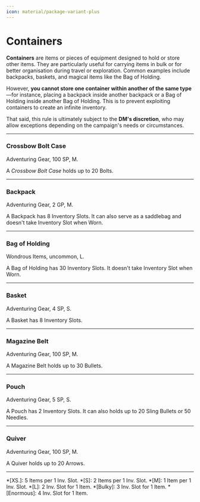 ```yaml
---
icon: material/package-variant-plus
---
```


# Containers

**Containers** are items or pieces of equipment designed to hold or store other items. They are particularly useful for carrying items in bulk or for better organisation during travel or exploration. Common examples include backpacks, baskets, and magical items like the Bag of Holding.

However, **you cannot store one container within another of the same type**—for instance, placing a backpack inside another backpack or a Bag of Holding inside another Bag of Holding. This is to prevent exploiting containers to create an infinite inventory. 

That said, this rule is ultimately subject to the **DM's discretion**, who may allow exceptions depending on the campaign's needs or circumstances.

---

### Crossbow Bolt Case

Adventuring Gear, 100 SP, M.

A *Crossbow Bolt Case* holds up to 20 Bolts.

---

### Backpack

Adventuring Gear, 2 GP, M.

A Backpack has 8 Inventory Slots. It can also serve as a saddlebag and doesn't take Inventory Slot when Worn.

---

### Bag of Holding

Wondrous Items, uncommon, L.

A Bag of Holding has 30 Inventory Slots. It doesn't take Inventory Slot when Worn.

---

### Basket

Adventuring Gear, 4 SP, S.

A Basket has 8 Inventory Slots.

---

### Magazine Belt

Adventuring Gear, 100 SP, M. 

A Magazine Belt holds up to 30 Bullets.

---

### Pouch

Adventuring Gear, 5 SP, S. 

A Pouch has 2 Inventory Slots. It can also holds up to 20 Sling Bullets or 50 Needles.

---

### Quiver

Adventuring Gear, 100 SP, M.

A Quiver holds up to 20 Arrows.

---

*[XS.]: 5 Items per 1 Inv. Slot.
*[S]: 2 Items per 1 Inv. Slot.
*[M]: 1 Item per 1 Inv. Slot.
*[L]: 2 Inv. Slot for 1 Item.
*[Bulky]: 3 Inv. Slot for 1 Item.
*[Enormous]: 4 Inv. Slot for 1 Item.
